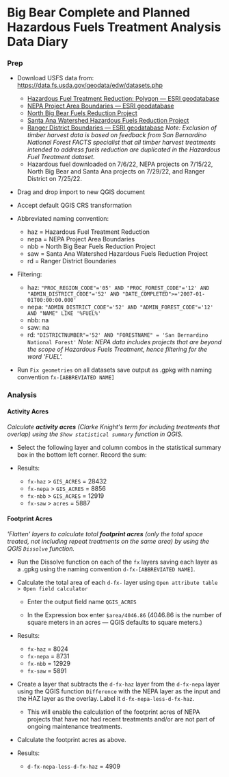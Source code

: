 # Big Bear Complete and Planned Hazardous Fuels Treatment Analysis Data Diary

### Prep
* Download USFS data from: https://data.fs.usda.gov/geodata/edw/datasets.php

    * [Hazardous Fuel Treatment Reduction: Polygon — ESRI geodatabase](https://data.fs.usda.gov/geodata/edw/edw_resources/fc/S_USA.Activity_HazFuelTrt_PL.gdb.zip)
    * [NEPA Project Area Boundaries — ESRI geodatabase](https://data.fs.usda.gov/geodata/edw/edw_resources/fc/S_USA.Actv_ProjectArea_NEPA.gdb.zip)
    * [North Big Bear Fuels Reduction Project](https://ftp.wildfire.gov/public/incident_specific_data/Fuels/CA_BDF/Shapefiles/NBB_PROJECT_BOUNDARY_20200805.zip)
    * [Santa Ana Watershed Hazardous Fuels Reduction Project](https://ftp.wildfire.gov/public/incident_specific_data/Fuels/CA_BDF/Shapefiles/SouthForkPerimeter_south38andBartonFlats_07062022.zip)
    * [Ranger District Boundaries — ESRI geodatabase](https://data.fs.usda.gov/geodata/edw/edw_resources/fc/S_USA.RangerDistrict.gdb.zip)
    _Note: Exclusion of timber harvest data is based on feedback from San Bernardino National Forest FACTS specialist that all timber harvest treatments intended to address fuels reduction are duplicated in the Hazardous Fuel Treatment dataset._
    * Hazardous fuel downloaded on 7/6/22, NEPA projects on 7/15/22, North Big Bear and Santa Ana projects on 7/29/22, and Ranger District on 7/25/22.

* Drag and drop import to new QGIS document

* Accept default QGIS CRS transformation

* Abbreviated naming convention:
  * haz = Hazardous Fuel Treatment Reduction
  * nepa = NEPA Project Area Boundaries
  * nbb = North Big Bear Fuels Reduction Project
  * saw = Santa Ana Watershed Hazardous Fuels Reduction Project
  * rd = Ranger District Boundaries

* Filtering:
  * haz: `"PROC_REGION_CODE"='05' AND "PROC_FOREST_CODE"='12' AND "ADMIN_DISTRICT_CODE"='52' AND "DATE_COMPLETED">='2007-01-01T00:00:00.000'`
  * nepa: `"ADMIN_DISTRICT_CODE"='52' AND "ADMIN_FOREST_CODE"='12' AND "NAME" LIKE '%FUEL%'`
  * nbb: na
  * saw: na
  * rd: `"DISTRICTNUMBER"='52' AND "FORESTNAME" = 'San Bernardino National Forest'`
  _Note: NEPA data includes projects that are beyond the scope of Hazardous Fuels Treatment, hence filtering for the word 'FUEL'._

* Run `Fix geometries` on all datasets save output as .gpkg with naming convention `fx-[ABBREVIATED NAME]`

### Analysis

#### Activity Acres
_Calculate **activity acres** (Clarke Knight's term for including treatments that overlap) using the `Show statistical summary` function in QGIS._

* Select the following layer and column combos in the statistical summary box in the bottom left corner. Record the sum:

* Results:
  * `fx-haz` > `GIS_ACRES` = 28432 
  * `fx-nepa` > `GIS_ACRES` = 8856
  * `fx-nbb` > `GIS_ACRES` = 12919
  * `fx-saw` > `acres` = 5887

#### Footprint Acres
_'Flatten' layers to calculate total **footprint acres** (only the total space treated, not including repeat treatments on the same area) by using the QGIS `Dissolve` function._

* Run the Dissolve function on each of the `fx` layers saving each layer as a .gpkg using the naming convention `d-fx-[ABBREVIATED NAME]`.

* Calculate the total area of each `d-fx-` layer using `Open attribute table > Open field calculator` 

  * Enter the output field name `QGIS_ACRES`

  * In the Expression box enter `$area/4046.86` (4046.86 is the number of square meters in an acres — QGIS defaults to square meters.)

* Results:
  * `fx-haz` = 8024 
  * `fx-nepa` = 8731
  * `fx-nbb` = 12929
  * `fx-saw` = 5891

* Create a layer that subtracts the `d-fx-haz` layer from the `d-fx-nepa` layer using the QGIS function `Difference` with the NEPA layer as the input and the HAZ layer as the overlay. Label it `d-fx-nepa-less-d-fx-haz`.
  * This will enable the calculation of the footprint acres of NEPA projects that have not had recent treatments and/or are not part of ongoing maintenance treatments.
* Calculate the footprint acres as above.

* Results:
  * `d-fx-nepa-less-d-fx-haz` = 4909